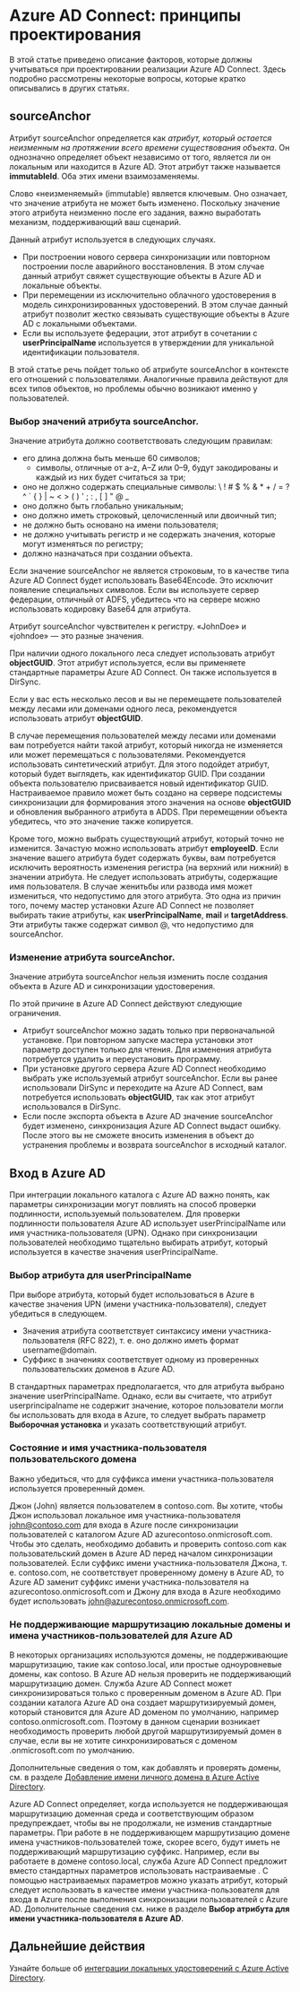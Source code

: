 <properties
   pageTitle="Принципы проектирования Azure AD Connect | Microsoft Azure"
   description="В этой статье описываются факторы, которые необходимо учитывать при проектировании реализации"
   services="active-directory"
   documentationCenter=""
   authors="AndKjell"
   manager="stevenpo"
   editor=""/>

<tags
   ms.service="active-directory"
   ms.devlang="na"
   ms.topic="article"
   ms.tgt_pltfrm="na"
   ms.workload="Identity"
   ms.date="04/20/2016"
   ms.author="andkjell"/>

# Azure AD Connect: принципы проектирования
В этой статье приведено описание факторов, которые должны учитываться при проектировании реализации Azure AD Connect. Здесь подробно рассмотрены некоторые вопросы, которые кратко описывались в других статьях.

## sourceAnchor
Атрибут sourceAnchor определяется как *атрибут, который остается неизменным на протяжении всего времени существования объекта*. Он однозначно определяет объект независимо от того, является ли он локальным или находится в Azure AD. Этот атрибут также называется **immutableId**. Оба этих имени взаимозаменяемы.

Слово «неизменяемый» (immutable) является ключевым. Оно означает, что значение атрибута не может быть изменено. Поскольку значение этого атрибута неизменно после его задания, важно выработать механизм, поддерживающий ваш сценарий.

Данный атрибут используется в следующих случаях.

- При построении нового сервера синхронизации или повторном построении после аварийного восстановления. В этом случае данный атрибут свяжет существующие объекты в Azure AD и локальные объекты.
- При перемещении из исключительно облачного удостоверения в модель синхронизированных удостоверений. В этом случае данный атрибут позволит жестко связывать существующие объекты в Azure AD с локальными объектами.
- Если вы используете федерации, этот атрибут в сочетании с **userPrincipalName** используется в утверждении для уникальной идентификации пользователя.

В этой статье речь пойдет только об атрибуте sourceAnchor в контексте его отношений с пользователями. Аналогичные правила действуют для всех типов объектов, но проблемы обычно возникают именно у пользователей.

### Выбор значений атрибута sourceAnchor.
Значение атрибута должно соответствовать следующим правилам:

- его длина должна быть меньше 60 символов;
    - символы, отличные от a–z, A–Z или 0–9, будут закодированы и каждый из них будет считаться за три;
- оно не должно содержать специальные символы: &#92; ! # $ % & * + / = ? ^ &#96; { } | ~ < > ( ) ' ; : , [ ] " @ \_
- оно должно быть глобально уникальным;
- оно должно иметь строковый, целочисленный или двоичный тип;
- не должно быть основано на имени пользователя;
- не должно учитывать регистр и не содержать значения, которые могут изменяться по регистру;
- должно назначаться при создании объекта.

Если значение sourceAnchor не является строковым, то в качестве типа Azure AD Connect будет использовать Base64Encode. Это исключит появление специальных символов. Если вы используете сервер федерации, отличный от ADFS, убедитесь что на сервере можно использовать кодировку Base64 для атрибута.

Атрибут sourceAnchor чувствителен к регистру. «JohnDoe» и «johndoe» — это разные значения.

При наличии одного локального леса следует использовать атрибут **objectGUID**. Этот атрибут используется, если вы применяете стандартные параметры Azure AD Connect. Он также используется в DirSync.

Если у вас есть несколько лесов и вы не перемещаете пользователей между лесами или доменами одного леса, рекомендуется использовать атрибут **objectGUID**.

В случае перемещения пользователей между лесами или доменами вам потребуется найти такой атрибут, который никогда не изменяется или может перемещаться с пользователями. Рекомендуется использовать синтетический атрибут. Для этого подойдет атрибут, который будет выглядеть, как идентификатор GUID. При создании объекта пользователю присваивается новый идентификатор GUID. Настраиваемое правило может быть создано на сервере подсистемы синхронизации для формирования этого значения на основе **objectGUID** и обновления выбранного атрибута в ADDS. При перемещении объекта убедитесь, что это значение также копируется.

Кроме того, можно выбрать существующий атрибут, который точно не изменится. Зачастую можно использовать атрибут **employeeID**. Если значение вашего атрибута будет содержать буквы, вам потребуется исключить вероятность изменения регистра (на верхний или нижний) в значении атрибута. Не следует использовать атрибуты, содержащие имя пользователя. В случае женитьбы или развода имя может измениться, что недопустимо для этого атрибута. Это одна из причин того, почему мастер установки Azure AD Connect не позволяет выбирать такие атрибуты, как **userPrincipalName**, **mail** и **targetAddress**. Эти атрибуты также содержат символ @, что недопустимо для sourceAnchor.

### Изменение атрибута sourceAnchor.
Значение атрибута sourceAnchor нельзя изменить после создания объекта в Azure AD и синхронизации удостоверения.

По этой причине в Azure AD Connect действуют следующие ограничения.

- Атрибут sourceAnchor можно задать только при первоначальной установке. При повторном запуске мастера установки этот параметр доступен только для чтения. Для изменения атрибута потребуется удалить и переустановить программу.
- При установке другого сервера Azure AD Connect необходимо выбрать уже используемый атрибут sourceAnchor. Если вы ранее использовали DirSync и переходите на Azure AD Connect, вам потребуется использовать **objectGUID**, так как этот атрибут использовался в DirSync.
- Если после экспорта объекта в Azure AD значение sourceAnchor будет изменено, синхронизация Azure AD Connect выдаст ошибку. После этого вы не сможете вносить изменения в объект до устранения проблемы и возврата sourceAnchor в исходный каталог.

## Вход в Azure AD

При интеграции локального каталога с Azure AD важно понять, как параметры синхронизации могут повлиять на способ проверки подлинности, используемый пользователем. Для проверки подлинности пользователя Azure AD использует userPrincipalName или имя участника-пользователя (UPN). Однако при синхронизации пользователей необходимо тщательно выбирать атрибут, который используется в качестве значения userPrincipalName.

### Выбор атрибута для userPrincipalName

При выборе атрибута, который будет использоваться в Azure в качестве значения UPN (имени участника-пользователя), следует убедиться в следующем.

* Значения атрибута соответствует синтаксису имени участника-пользователя (RFC 822), т. е. оно должно иметь формат username@domain.
* Суффикс в значениях соответствует одному из проверенных пользовательских доменов в Azure AD.

В стандартных параметрах предполагается, что для атрибута выбрано значение userPrincipalName. Однако, если вы считаете, что атрибут userprincipalname не содержит значение, которое пользователи могли бы использовать для входа в Azure, то следует выбрать параметр **Выборочная установка** и указать соответствующий атрибут.

### Состояние и имя участника-пользователя пользовательского домена
Важно убедиться, что для суффикса имени участника-пользователя используется проверенный домен.

Джон (John) является пользователем в contoso.com. Вы хотите, чтобы Джон использовал локальное имя участника-пользователя john@contoso.com для входа в Azure после синхронизации пользователей с каталогом Azure AD azurecontoso.onmicrosoft.com. Чтобы это сделать, необходимо добавить и проверить contoso.com как пользовательский домен в Azure AD перед началом синхронизации пользователей. Если суффикс имени участника-пользователя Джона, т. е. contoso.com, не соответствует проверенному домену в Azure AD, то Azure AD заменит суффикс имени участника-пользователя на azurecontoso.onmicrosoft.com и Джону для входа в Azure необходимо будет использовать john@azurecontoso.onmicrosoft.com.

### Не поддерживающие маршрутизацию локальные домены и имена участников-пользователей для Azure AD
В некоторых организациях используются домены, не поддерживающие маршрутизацию, такие как contoso.local, или простые одноуровневые домены, как contoso. В Azure AD нельзя проверить не поддерживающий маршрутизацию домен. Служба Azure AD Connect может синхронизироваться только с проверенным доменом в Azure AD. При создании каталога Azure AD она создает маршрутизируемый домен, который становится для Azure AD доменом по умолчанию, например contoso.onmicrosoft.com. Поэтому в данном сценарии возникает необходимость проверить любой другой маршрутизируемый домен в случае, если вы не хотите синхронизироваться с доменом .onmicrosoft.com по умолчанию.

Дополнительные сведения о том, как добавлять и проверять домены, см. в разделе [Добавление имени личного домена в Azure Active Directory](active-directory-add-domain.md).

Azure AD Connect определяет, когда используется не поддерживающая маршрутизацию доменная среда и соответствующим образом предупреждает, чтобы вы не продолжали, не изменив стандартные параметры. При работе в не поддерживающем маршрутизацию домене имена участников-пользователей тоже, скорее всего, будут иметь не поддерживающий маршрутизацию суффикс. Например, если вы работаете в домене contoso.local, служба Azure AD Connect предложит вместо стандартных параметров использовать настраиваемые . С помощью настраиваемых параметров можно указать атрибут, который следует использовать в качестве имени участника-пользователя для входа в Azure после выполнения синхронизации пользователей с Azure AD. Дополнительные сведения см. ниже в разделе **Выбор атрибута для имени участника-пользователя в Azure AD**.

## Дальнейшие действия
Узнайте больше об [интеграции локальных удостоверений с Azure Active Directory](active-directory-aadconnect.md).

<!---HONumber=AcomDC_0518_2016-->